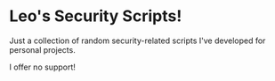 # Leo's Security Scripts!
Just a collection of random security-related scripts I've developed for personal projects. 

I offer no support!
